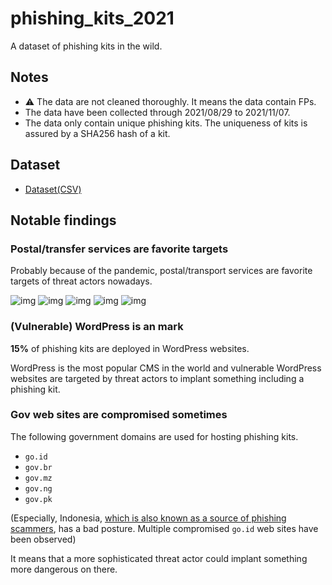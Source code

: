 # phishing_kits_2021

A dataset of phishing kits in the wild.

## Notes

- ⚠️ The data are not cleaned thoroughly. It means the data contain FPs.
- The data have been collected through 2021/08/29 to 2021/11/07.
- The data only contain unique phishing kits. The uniqueness of kits is assured by a SHA256 hash of a kit.

## Dataset

- [Dataset(CSV)](./records.csv)

## Notable findings

### Postal/transfer services are favorite targets

Probably because of the pandemic, postal/transport services are favorite targets of threat actors nowadays.

![img](https://urlscan.io/screenshots/249d4f74-e862-40dd-b12d-c81c8aebf557.png)
![img](https://urlscan.io/screenshots/9ee0eb52-a286-4cb0-808c-bb540b2d9ed9.png)
![img](https://urlscan.io/screenshots/a359a080-b5b1-4476-bcf2-35776b3e8573.png)
![img](https://urlscan.io/screenshots/f7504036-b2b5-4a9b-9c45-9cadff14cb57.png)
![img](https://urlscan.io/screenshots/ab825968-a028-4c2f-8fbc-58acba4c4035.png)

### (Vulnerable) WordPress is an mark

**15%** of phishing kits are deployed in WordPress websites.

WordPress is the most popular CMS in the world and vulnerable WordPress websites are targeted by threat actors to implant something including a phishing kit.

### Gov web sites are compromised sometimes

The following government domains are used for hosting phishing kits.

- `go.id`
- `gov.br`
- `gov.mz`
- `gov.ng`
- `gov.pk`

(Especially, Indonesia, [which is also known as a source of phishing scammers](http://www.deependresearch.org/2018/09/indonesian-spam-communities.html), has a bad posture. Multiple compromised `go.id` web sites have been observed)

It means that a more sophisticated threat actor could implant something more dangerous on there.
